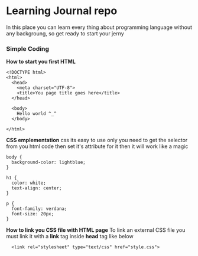 # Learning Journal repo
In this place you can learn every thing about programming language without any backgroung, so get ready to start your jerny 

### Simple Coding
**How to start you first HTML**
```
<!DOCTYPE html>
<html>
  <head>
    <meta charset="UTF-8">
    <title>You page title goes here</title>
  </head>

  <body>
    Hello world ^_^
  </body>

</html>
```

**CSS emplementation**
css its easy to use only you need to get the selector from you html code then set it's attribute for it then it will work like a magic 
```
body {
  background-color: lightblue;
}

h1 {
  color: white;
  text-align: center;
}

p {
  font-family: verdana;
  font-size: 20px;
}
```
**How to link you CSS file with HTML page**
To link an external CSS file you must link it with a **link** tag inside **head** tag like below
```
  <link rel="stylesheet" type="text/css" href="style.css">
```

##
